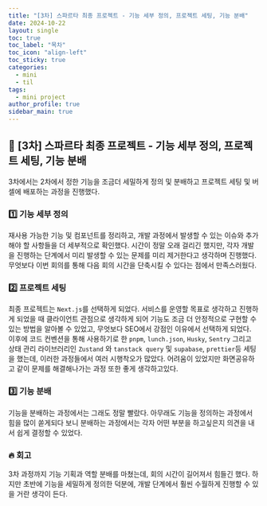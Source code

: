 ```yaml
---
title: "[3차] 스파르타 최종 프로젝트 - 기능 세부 정의, 프로젝트 세팅, 기능 분배"
date: 2024-10-22
layout: single
toc: true
toc_label: "목차"
toc_icon: "align-left"
toc_sticky: true
categories:
  - mini
  - til
tags:
  - mini project
author_profile: true
sidebar_main: true
---
```


## :ledger: [3차] 스파르타 최종 프로젝트 - 기능 세부 정의, 프로젝트 세팅, 기능 분배

3차에서는 2차에서 정한 기능을 조금더 세밀하게 정의 및 분배하고 프로젝트 세팅 및 버셀에 배포하는 과정을 진행했다.

### :one: 기능 세부 정의

재사용 가능한 기능 및 컴포넌트를 정리하고, 개발 과정에서 발생할 수 있는 이슈와 추가해야 할 사항들을 더 세부적으로 확인했다. 시간이 정말 오래 걸리긴 했지만, 각자 개발을 진행하는 단계에서 미리 발생할 수 있는 문제를 미리 제거한다고 생각하며 진행했다. 무엇보다 이번 회의를 통해 다음 회의 시간을 단축시킬 수 있다는 점에서 만족스러웠다.

### :two: 프로젝트 세팅

최종 프로젝트는 `Next.js`를 선택하게 되었다. 서비스를 운영할 목표로 생각하고 진행하게 되었을 때 클라이언트 관점으로 생각하게 되어 기능도 조금 더 안정적으로 구현할 수 있는 방법을 알아볼 수 있었고, 무엇보다 SEO에서 강점인 이유에서 선택하게 되었다. 이후에 코드 컨벤션을 통해 사용하기로 한 `pnpm`, `lunch.json`, `Husky`, `Sentry` 그리고 상태 관리 라이브러리인 `Zustand` 와 `tanstack query` 및 `supabase`, `prettier`등 세팅을 했는데, 이러한 과정들에서 여러 시행착오가 많았다. 어려움이 있었지만 화면공유하고 같이 문제를 해결해나가는 과정 또한 좋게 생각하고있다.

### :three: 기능 분배

기능을 분배하는 과정에서는 그래도 정말 빨랐다. 아무래도 기능을 정의하는 과정에서 힘을 많이 쏟게되다 보니 분배하는 과정에서는 각자 어떤 부분을 하고싶은지 의견을 내서 쉽게 결정할 수 있었다.

### :fire: 회고

3차 과정까지 기능 기획과 역할 분배를 마쳤는데, 회의 시간이 길어져서 힘들긴 했다. 하지만 초반에 기능을 세밀하게 정의한 덕분에, 개발 단계에서 훨씬 수월하게 진행할 수 있을 거란 생각이 든다.
